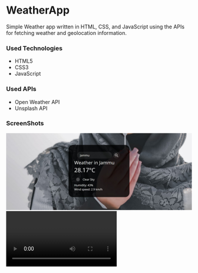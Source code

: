 <h1>WeatherApp</h1>

<p>Simple Weather app written in HTML, CSS, and JavaScript using the APIs for fetching weather and geolocation information.</p>

<h3>Used Technologies</h3>
<ul>
  <li>HTML5</li>
  <li>CSS3</li>
  <li>JavaScript</li>
</ul>

<h3>Used APIs</h4>
<ul>
  <li>Open Weather API</li>
 <li>Unsplash API</li>
</ul>

<h3> ScreenShots </h3>  
<img src = "Weather-App.jpg" alt="Sample Image">
<br>
<video controls autoplay>
  <source src="sample.mp4" type="video/mp4">
</video>

